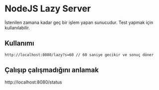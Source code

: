 # NodeJS Lazy Server

İstenilen zamana kadar geç bir işlem yapan sunucudur. Test yapmak için kullanılabilir.

## Kullanımı

```
http://localhost:8080/lazy?s=60 // 60 saniye gecikir ve sonuç döner
```


## Çalışıp çalışmadığını anlamak

http://localhost:8080/status